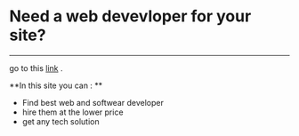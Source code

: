 # Need a web devevloper for your site?
---

go to this [link](#ff8906) .

**In this site you can : **
* Find best web and softwear developer
* hire them at the lower price
* get any tech solution  